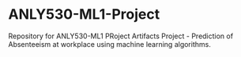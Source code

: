 # ANLY530-ML1-Project
Repository for ANLY530-ML1 PRoject Artifacts 
Project - Prediction of Absenteeism at workplace using machine learning algorithms.

